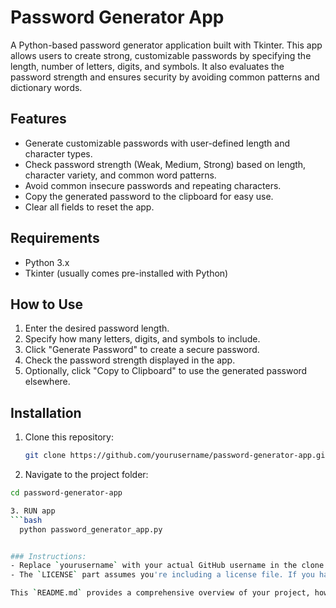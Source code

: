 # Password Generator App

A Python-based password generator application built with Tkinter. This app allows users to create strong, customizable passwords by specifying the length, number of letters, digits, and symbols. It also evaluates the password strength and ensures security by avoiding common patterns and dictionary words.

## Features
- Generate customizable passwords with user-defined length and character types.
- Check password strength (Weak, Medium, Strong) based on length, character variety, and common word patterns.
- Avoid common insecure passwords and repeating characters.
- Copy the generated password to the clipboard for easy use.
- Clear all fields to reset the app.

## Requirements
- Python 3.x
- Tkinter (usually comes pre-installed with Python)

## How to Use
1. Enter the desired password length.
2. Specify how many letters, digits, and symbols to include.
3. Click "Generate Password" to create a secure password.
4. Check the password strength displayed in the app.
5. Optionally, click "Copy to Clipboard" to use the generated password elsewhere.

## Installation
1. Clone this repository:
   ```bash
   git clone https://github.com/yourusername/password-generator-app.git

2. Navigate to the project folder:
```bash
cd password-generator-app

3. RUN app
```bash
  python password_generator_app.py


### Instructions:
- Replace `yourusername` with your actual GitHub username in the clone URL.
- The `LICENSE` part assumes you're including a license file. If you haven't added a license, you can remove that section.

This `README.md` provides a comprehensive overview of your project, how to use it, and installation instructions. You can further customize it if needed. Let me know if you'd like any additional changes!

